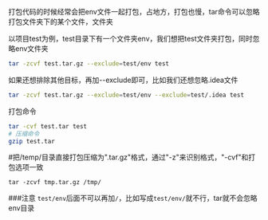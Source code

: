 打包代码的时候经常会把env文件一起打包，占地方，打包也慢，tar命令可以忽略打包文件夹下的某个文件，文件夹

<!--more-->


以项目test为例，test目录下有一个文件夹env，我们想把test文件夹打包，同时忽略env文件夹
```bash
tar -zcvf test.tar.gz --exclude=test/env test
```
如果还想排除其他目标，再加--exclude即可，比如我们还想忽略.idea文件
```bash
tar -zcvf test.tar.gz --exclude=test/env --exclude=test/.idea test
```

打包命令
```bash
tar -cvf test.tar test
# 压缩命令
gzip test.tar
```
#把/temp/目录直接打包压缩为".tar.gz"格式，通过"-z"来识别格式，"-cvf"和打包选项一致
```
tar -zcvf tmp.tar.gz /tmp/
```
###注意
`test/env`后面不可以再加`/`，比如写成`test/env/`就不行，tar就不会忽略env目录